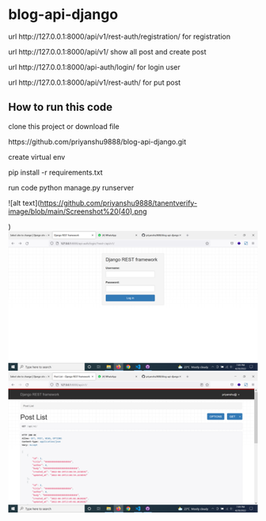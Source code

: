 # blog-api-django
  <p>url  http://127.0.0.1:8000/api/v1/rest-auth/registration/  for registration</p>
  <p>url  http://127.0.0.1:8000/api/v1/  show all post and create post</p>
  <p>url  http://127.0.0.1:8000/api-auth/login/   for login user</p>
  <p> url http://127.0.0.1:8000/api/v1/rest-auth/ for put post

  <h2> How to run this code</h2>
  
  <p> <p>clone this project or download file  </p> https://github.com/priyanshu9888/blog-api-django.git </p>
  <p> create virtual env </p>
  <p> pip install -r requirements.txt </p>
  <p> run code python manage.py runserver </p>



  ![alt text](https://github.com/priyanshu9888/tanentverify-image/blob/main/Screenshot%20(40).png

)
  ![alt text](https://github.com/priyanshu9888/tanentverify-image/blob/main/Screenshot%20(41).png
)
  ![alt text](https://github.com/priyanshu9888/tanentverify-image/blob/main/Screenshot%20(40).png
)
  